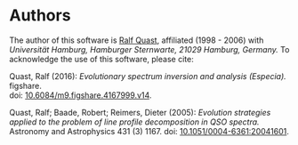# Authors

The author of this software is [Ralf Quast](mailto:octoflar@icloud.com), affiliated (1998 - 2006) with *Universität Hamburg, Hamburger Sternwarte, 21029 Hamburg, Germany.* To acknowledge the use of this software, please cite:

Quast, Ralf (2016): *Evolutionary spectrum inversion and analysis (Especia).* figshare.  
doi: [10.6084/m9.figshare.4167999.v14](https://dx.doi.org/10.6084/m9.figshare.4167999.v14).

Quast, Ralf; Baade, Robert; Reimers, Dieter (2005): *Evolution strategies applied to the problem of line profile decomposition in QSO spectra.*
Astronomy and Astrophysics 431 (3) 1167.
doi: [10.1051/0004-6361:20041601](http://dx.doi.org/10.1051/0004-6361:20041601).
